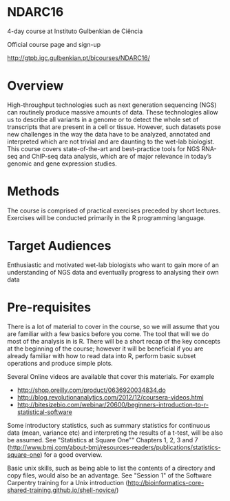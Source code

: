 # NDARC16
4-day course at Instituto Gulbenkian de Ciência

Official course page and sign-up

http://gtpb.igc.gulbenkian.pt/bicourses/NDARC16/


# Overview

High-throughput technologies such as next generation sequencing (NGS) can routinely produce massive amounts of data. These technologies allow us to describe all variants in a genome or to detect the whole set of transcripts that are present in a cell or tissue. However, such datasets pose new challenges in the way the data have to be analyzed, annotated and interpreted which are not trivial and are daunting to the wet-lab biologist. This course covers state-of-the-art and best-practice tools for NGS RNA-seq and ChIP-seq data analysis, which are of major relevance in today’s genomic and gene expression studies. 

# Methods

The course is comprised of practical exercises preceded by short lectures. Exercises will be conducted primarily in the R programming language.

# Target Audiences

Enthusiastic and motivated wet-lab biologists who want to gain more of an understanding of NGS data and eventually progress to analysing their own data

# Pre-requisites
There is a lot of material to cover in the course, so we will assume that you are familiar with a few basics before you come. The tool that will we do most of the analysis in is R. There will be a short recap of the key concepts at the beginning of the course; however it will be beneficial if you are already familiar with how to read data into R, perform basic subset operations and produce simple plots. 

Several Online videos are available that cover this materials. For example

- http://shop.oreilly.com/product/0636920034834.do
- http://blog.revolutionanalytics.com/2012/12/coursera-videos.html
- http://bitesizebio.com/webinar/20600/beginners-introduction-to-r-statistical-software

Some introductory statistics, such as summary statistics for continuous data (mean, variance etc) and interpreting the results of a t-test, will be also be assumed. See "Statistics at Square One"" Chapters 1, 2, 3 and 7 (http://www.bmj.com/about-bmj/resources-readers/publications/statistics-square-one) for a good overview.

Basic unix skills, such as being able to list the contents of a directory and copy files, would also be an advantage. See "Session 1" of the Software Carpentry training for a Unix introduction (http://bioinformatics-core-shared-training.github.io/shell-novice/)
